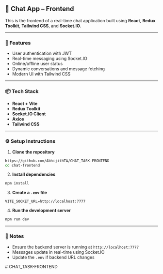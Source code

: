 

## 💬 Chat App – Frontend

This is the frontend of a real-time chat application built using **React**, **Redux Toolkit**, **Tailwind CSS**, and **Socket.IO**.

---

### 🚀 Features

* User authentication with JWT
* Real-time messaging using Socket.IO
* Online/offline user status
* Dynamic conversations and message fetching
* Modern UI with Tailwind CSS

---

### 📦 Tech Stack

* **React + Vite**
* **Redux Toolkit**
* **Socket.IO Client**
* **Axios**
* **Tailwind CSS**

---

### ⚙️ Setup Instructions

1. **Clone the repository**

```bash
https://github.com/AbhijithTA/CHAT_TASK-FRONTEND
cd chat-frontend
```

2. **Install dependencies**

```bash
npm install
```

3. **Create a `.env` file**

```env
VITE_SOCKET_URL=http://localhost:7777
```

4. **Run the development server**

```bash
npm run dev
```


---

### 🧠 Notes

* Ensure the backend server is running at `http://localhost:7777`
* Messages update in real-time using Socket.IO
* Update the `.env` if backend URL changes


#   C H A T _ T A S K - F R O N T E N D  
 